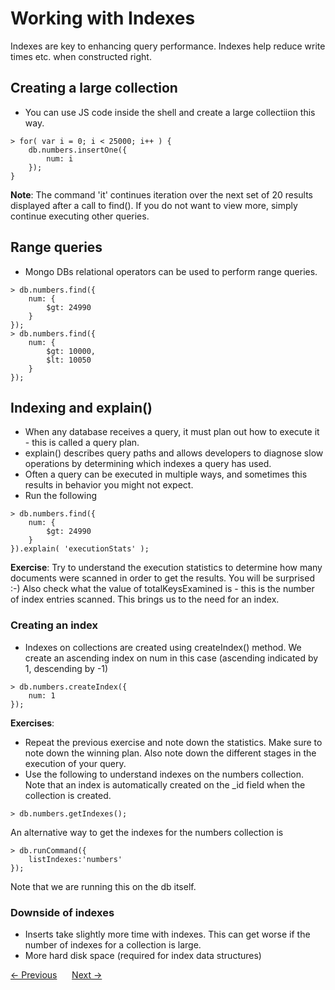 # Working with Indexes
Indexes are key to enhancing query performance. Indexes help reduce write times etc. when constructed right.

## Creating a large collection
- You can use JS code inside the shell and create a large collectiion this way.
```
> for( var i = 0; i < 25000; i++ ) {
    db.numbers.insertOne({
        num: i
    });
} 
```
__Note__: The command 'it' continues iteration over the next set of 20 results displayed after a call to find(). If you do not want to view more, simply continue executing other queries.  

## Range queries
- Mongo DBs relational operators can be used to perform range queries.
```
> db.numbers.find({
    num: {
        $gt: 24990
    }
});
> db.numbers.find({
    num: {
        $gt: 10000,
        $lt: 10050
    }
});
```  

## Indexing and explain()
- When any database receives a query, it must plan out how to execute it - this is called a query plan.
- explain() describes query paths and allows developers to diagnose slow operations by determining which indexes a query has used.
- Often a query can be executed in multiple ways, and sometimes this results in behavior you might not expect.
- Run the following
```
> db.numbers.find({
    num: {
        $gt: 24990
    }
}).explain( 'executionStats' );
```
__Exercise__: Try to understand the execution statistics to determine how many documents were scanned in order to get the results. You will be surprised :-) Also check what the value of totalKeysExamined is - this is the number of index entries scanned. This brings us to the need for an index.

### Creating an index
- Indexes on collections are created using createIndex() method. We create an ascending index on num in this case (ascending indicated by 1, descending by -1)
```
> db.numbers.createIndex({
    num: 1
});
```
__Exercises__:
- Repeat the previous exercise and note down the statistics. Make sure to note down the winning plan. Also note down the different stages in the execution of your query.
- Use the following to understand indexes on the numbers collection. Note that an index is automatically created on the _id field when the collection is created.
```
> db.numbers.getIndexes();
```
An alternative way to get the indexes for the numbers collection is
```
> db.runCommand({
    listIndexes:'numbers'
});
```
Note that we are running this on the db itself.  

### Downside of indexes
- Inserts take slightly more time with indexes. This can get worse if the number of indexes for a collection is large.
- More hard disk space (required for index data structures)

<div>
    <a href="./03-crud-operations.md"><- Previous</a>
    &nbsp;&nbsp;&nbsp;&nbsp;
    <a href="./05-basic-administration.md">Next -></a>
</div>



